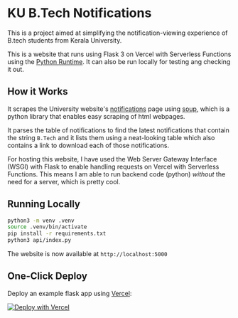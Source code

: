 # KU B.Tech Notifications

This is a project aimed at simplifying the notification-viewing experience of B.tech students from Kerala University.

This is a website that runs using Flask 3 on Vercel with Serverless Functions using the [Python Runtime](https://vercel.com/docs/concepts/functions/serverless-functions/runtimes/python). It can also be run locally for testing ang checking it out.

## How it Works

It scrapes the University website's [notifications](https://exams.keralauniversity.ac.in/Login/check1) page using [soup](https://pypi.org/project/beautifulsoup4/), which is a python library that enables easy scraping of html webpages.

It parses the table of notifications to find the latest notifications that contain the string `B.Tech` and it lists them using a neat-looking table which also contains a link to download each of those notifications.

For hosting this website, I have used the Web Server Gateway Interface (WSGI) with Flask to enable handling requests on Vercel with Serverless Functions. This means I am able to run backend code (python) *without* the need for a server, which is pretty cool.

## Running Locally
```bash
python3 -m venv .venv
source .venv/bin/activate
pip install -r requirements.txt
python3 api/index.py
```

The website is now available at `http://localhost:5000`

## One-Click Deploy

Deploy an example flask app using [Vercel](https://vercel.com?utm_source=github&utm_medium=readme&utm_campaign=vercel-examples):

[![Deploy with Vercel](https://vercel.com/button)](https://vercel.com/new/clone?repository-url=https%3A%2F%2Fgithub.com%2Fvercel%2Fexamples%2Ftree%2Fmain%2Fpython%2Fflask3&demo-title=Flask%203%20%2B%20Vercel&demo-description=Use%20Flask%203%20on%20Vercel%20with%20Serverless%20Functions%20using%20the%20Python%20Runtime.&demo-url=https%3A%2F%2Fflask3-python-template.vercel.app%2F&demo-image=https://assets.vercel.com/image/upload/v1669994156/random/flask.png)
